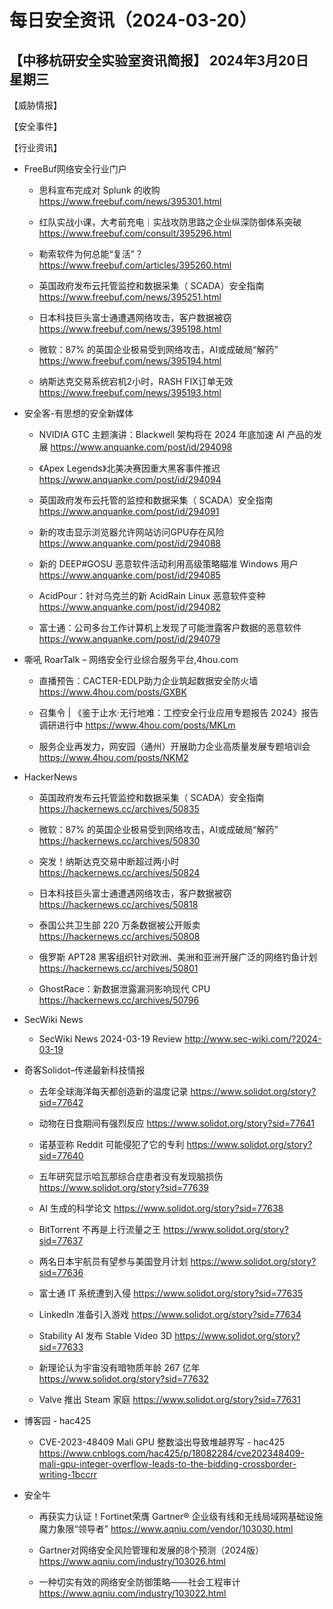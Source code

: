 # 每日安全资讯（2024-03-20）

【中移杭研安全实验室资讯简报】
2024年3月20日 星期三
---------------------------
【威胁情报】

【安全事件】

【行业资讯】

- FreeBuf网络安全行业门户
  - 思科宣布完成对 Splunk 的收购
https://www.freebuf.com/news/395301.html

  - 红队实战小课，大考前充电｜实战攻防思路之企业纵深防御体系突破
https://www.freebuf.com/consult/395296.html

  - 勒索软件为何总能“复活”？
https://www.freebuf.com/articles/395260.html

  - 英国政府发布云托管监控和数据采集（ SCADA）安全指南
https://www.freebuf.com/news/395251.html

  - 日本科技巨头富士通遭遇网络攻击，客户数据被窃
https://www.freebuf.com/news/395198.html

  - 微软：87% 的英国企业极易受到网络攻击，AI或成破局“解药”
https://www.freebuf.com/news/395194.html

  - 纳斯达克交易系统宕机2小时，RASH FIX订单无效
https://www.freebuf.com/news/395193.html

- 安全客-有思想的安全新媒体
  - NVIDIA GTC 主题演讲：Blackwell 架构将在 2024 年底加速 AI 产品的发展
https://www.anquanke.com/post/id/294098

  - 《Apex Legends》北美决赛因重大黑客事件推迟
https://www.anquanke.com/post/id/294094

  - 英国政府发布云托管的监控和数据采集（ SCADA）安全指南
https://www.anquanke.com/post/id/294091

  - 新的攻击显示浏览器允许网站访问GPU存在风险
https://www.anquanke.com/post/id/294088

  - 新的 DEEP#GOSU 恶意软件活动利用高级策略瞄准 Windows 用户
https://www.anquanke.com/post/id/294085

  - AcidPour：针对乌克兰的新 AcidRain Linux 恶意软件变种
https://www.anquanke.com/post/id/294082

  - 富士通：公司多台工作计算机上发现了可能泄露客户数据的恶意软件
https://www.anquanke.com/post/id/294079

- 嘶吼 RoarTalk – 网络安全行业综合服务平台,4hou.com
  - 直播预告：CACTER-EDLP助力企业筑起数据安全防火墙
https://www.4hou.com/posts/GXBK

  - 召集令 | 《鉴于止水·无行地难：工控安全行业应用专题报告 2024》报告调研进行中
https://www.4hou.com/posts/MKLm

  - 服务企业再发力，网安园（通州）开展助力企业高质量发展专题培训会
https://www.4hou.com/posts/NKM2

- HackerNews
  - 英国政府发布云托管监控和数据采集（ SCADA）安全指南
https://hackernews.cc/archives/50835

  - 微软：87% 的英国企业极易受到网络攻击，AI或成破局“解药”
https://hackernews.cc/archives/50830

  - 突发！纳斯达克交易中断超过两小时
https://hackernews.cc/archives/50824

  - 日本科技巨头富士通遭遇网络攻击，客户数据被窃
https://hackernews.cc/archives/50818

  - 泰国公共卫生部 220 万条数据被公开贩卖
https://hackernews.cc/archives/50808

  - 俄罗斯 APT28 黑客组织针对欧洲、美洲和亚洲开展广泛的网络钓鱼计划
https://hackernews.cc/archives/50801

  - GhostRace：新数据泄露漏洞影响现代 CPU
https://hackernews.cc/archives/50796

- SecWiki News
  - SecWiki News 2024-03-19 Review
http://www.sec-wiki.com/?2024-03-19

- 奇客Solidot–传递最新科技情报
  - 去年全球海洋每天都创造新的温度记录
https://www.solidot.org/story?sid=77642

  - 动物在日食期间有强烈反应
https://www.solidot.org/story?sid=77641

  - 诺基亚称 Reddit 可能侵犯了它的专利
https://www.solidot.org/story?sid=77640

  - 五年研究显示哈瓦那综合症患者没有发现脑损伤
https://www.solidot.org/story?sid=77639

  - AI 生成的科学论文
https://www.solidot.org/story?sid=77638

  - BitTorrent 不再是上行流量之王
https://www.solidot.org/story?sid=77637

  - 两名日本宇航员有望参与美国登月计划
https://www.solidot.org/story?sid=77636

  - 富士通 IT 系统遭到入侵
https://www.solidot.org/story?sid=77635

  - LinkedIn 准备引入游戏
https://www.solidot.org/story?sid=77634

  - Stability AI 发布 Stable Video 3D
https://www.solidot.org/story?sid=77633

  - 新理论认为宇宙没有暗物质年龄 267 亿年
https://www.solidot.org/story?sid=77632

  - Valve 推出 Steam 家庭
https://www.solidot.org/story?sid=77631

- 博客园 - hac425
  - CVE-2023-48409 Mali GPU 整数溢出导致堆越界写 - hac425
https://www.cnblogs.com/hac425/p/18082284/cve202348409-mali-gpu-integer-overflow-leads-to-the-bidding-crossborder-writing-1bccrr

- 安全牛
  - 再获实力认证！Fortinet荣膺 Gartner® 企业级有线和无线局域网基础设施魔力象限“领导者”
https://www.aqniu.com/vendor/103030.html

  - Gartner对网络安全风险管理和发展的8个预测（2024版）
https://www.aqniu.com/industry/103026.html

  - 一种切实有效的网络安全防御策略——社会工程审计
https://www.aqniu.com/industry/103022.html

